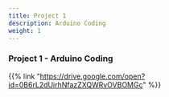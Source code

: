 ```yaml
---
title: Project 1    
description: Arduino Coding 
weight: 1
---
```


### Project 1 - Arduino Coding

{{% link "https://drive.google.com/open?id=0B6rL2dUirhNfazZXQWRvOVBOMGc" %}}
